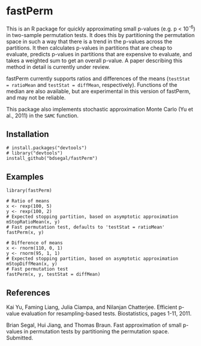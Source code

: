 # fastPerm

This is an R package for quickly approximating small p-values (e.g. p < 10<sup>-6</sup>) in two-sample permutation tests. It does this by partitioning the permutation space in such a way that there is a trend in the p-values across the partitions. It then calculates p-values in partitions that are cheap to evaluate, predicts p-values in partitions that are expensive to evaluate, and takes a weighted sum to get an overall p-value. A paper describing this method in detail is currently under review.

fastPerm currently supports ratios and differences of the means (`testStat = ratioMean` and `testStat = diffMean`, respectively). Functions of the median are also available, but are experimental in this version of fastPerm, and may not be reliable.

This package also implements stochastic approximation Monte Carlo (Yu et al., 2011) in the `SAMC` function.

## Installation

```{r}
# install.packages("devtools")
# library("devtools")
install_github("bdsegal/fastPerm")
```

## Examples

```{r}
library(fastPerm)

# Ratio of means
x <- rexp(100, 5)
y <- rexp(100, 2)
# Expected stopping partition, based on asymptotic approximation
mStopRatioMean(x, y)
# Fast permutation test, defaults to 'testStat = ratioMean'
fastPerm(x, y)

# Difference of means
x <- rnorm(110, 0, 1)
y <- rnorm(95, 1, 1)
# Expected stopping partition, based on asymptotic approximation
mStopDiffMean(x, y)
# Fast permutation test
fastPerm(x, y, testStat = diffMean)
```

## References

Kai Yu, Faming Liang, Julia Ciampa, and Nilanjan Chatterjee. Efficient p-value evaluation for resampling-based tests. Biostatistics, pages 1-11, 2011.

Brian Segal, Hui Jiang, and Thomas Braun. Fast approximation of small p-values in permutation tests by partitioning the permutation space. Submitted.